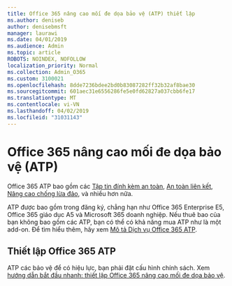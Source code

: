 ```yaml
---
title: Office 365 nâng cao mối đe dọa bảo vệ (ATP) thiết lập
ms.author: deniseb
author: denisebmsft
manager: laurawi
ms.date: 04/01/2019
ms.audience: Admin
ms.topic: article
ROBOTS: NOINDEX, NOFOLLOW
localization_priority: Normal
ms.collection: Admin_O365
ms.custom: 3100021
ms.openlocfilehash: 8dde7236bdee2bd0b83087282ff32b32af8bae30
ms.sourcegitcommit: 601aec31e6556286fe5e0fd62827a037cbb6fe17
ms.translationtype: MT
ms.contentlocale: vi-VN
ms.lasthandoff: 04/02/2019
ms.locfileid: "31031143"
---
```

# <a name="office-365-advanced-threat-protection-atp"></a>Office 365 nâng cao mối đe dọa bảo vệ (ATP)

Office 365 ATP bao gồm các [Tập tin đính kèm an toàn](https://docs.microsoft.com/office365/securitycompliance/atp-safe-attachments), [An toàn liên kết](https://docs.microsoft.com/office365/securitycompliance/atp-safe-links), [Nâng cao chống lừa đảo](https://docs.microsoft.com/office365/securitycompliance/atp-anti-phishing), và nhiều hơn nữa. 

ATP được bao gồm trong đăng ký, chẳng hạn như Office 365 Enterprise E5, Office 365 giáo dục A5 và Microsoft 365 doanh nghiệp. Nếu thuê bao của bạn không bao gồm các ATP, bạn có thể có khả năng mua ATP như là một add-on. Để tìm hiểu thêm, hãy xem [Mô tả Dịch vụ Office 365 ATP](https://docs.microsoft.com/office365/servicedescriptions/office-365-advanced-threat-protection-service-description).

## <a name="set-up-office-365-atp"></a>Thiết lập Office 365 ATP

ATP các bảo vệ để có hiệu lực, bạn phải đặt cấu hình chính sách. Xem [hướng dẫn bắt đầu nhanh: thiết lập Office 365 nâng cao mối đe dọa bảo vệ](https://docs.microsoft.com/office365/securitycompliance/checklist-atp-setup).

